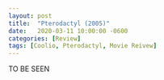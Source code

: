```yaml
---
layout: post
title:  "Pterodactyl (2005)"
date:   2020-03-11 10:00:00 -0600
categories: [Review]
tags: [Coolio, Pterodactyl, Movie Reivew]
---
```


TO BE SEEN
